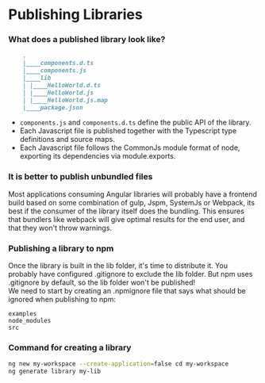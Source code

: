# Publishing Libraries


### What does a published library look like?
```markdown
    .
    |____components.d.ts
    |____components.js
    |____lib
    | |____HelloWorld.d.ts
    | |____HelloWorld.js
    | |____HelloWorld.js.map
    |____package.json
```
* `components.js` and `components.d.ts` define the public API of the library.
* Each Javascript file is published together with the Typescript type definitions and source maps.  
* Each Javascript file follows the CommonJs module format of node, exporting its dependencies via module.exports. 

### It is better to publish unbundled files
Most applications consuming Angular libraries will probably have a frontend build based on some combination of gulp, Jspm, SystemJs or Webpack, its best if the consumer of the library itself does the bundling. This ensures that bundlers like webpack will give optimal results for the end user, and that they won't throw warnings.

### Publishing a library to npm
Once the library is built in the lib folder, it's time to distribute it. You probably have configured .gitignore to exclude the lib folder. But npm uses .gitignore by default, so the lib folder won't be published!  
We need to start by creating an .npmignore file that says what should be ignored when publishing to npm:  
```
examples
node_modules
src 
```

### Command for creating a library
```bash
ng new my-workspace --create-application=false cd my-workspace
ng generate library my-lib
```
